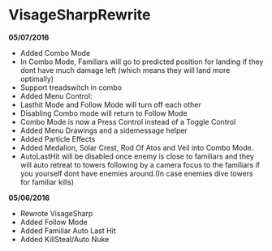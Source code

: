 # VisageSharpRewrite

**05/07/2016**
- Added Combo Mode
- In Combo Mode, Familiars will go to predicted position for landing if they dont have much damage left (which means they will land more optimally)
- Support treadswitch in combo
- Added Menu Control:
 - Lasthit Mode and Follow Mode will turn off each other
 - Disabling Combo mode will return to Follow Mode
 - Combo Mode is now a Press Control instead of a Toggle Control
 - Added Menu Drawings and a sidemessage helper
- Added Particle Effects
- Added Medalion, Solar Crest, Rod Of Atos and Veil into Combo Mode.
- AutoLastHit will be disabled once enemy is close to familiars and they will auto retreat to towers following by a camera focus to the familiars if you yourself dont have enemies around.(In case enemies dive towers for familiar kills)


**05/06/2016**
- Rewrote VisageSharp
- Added Follow Mode
- Added Familiar Auto Last Hit
- Added KillSteal/Auto Nuke

